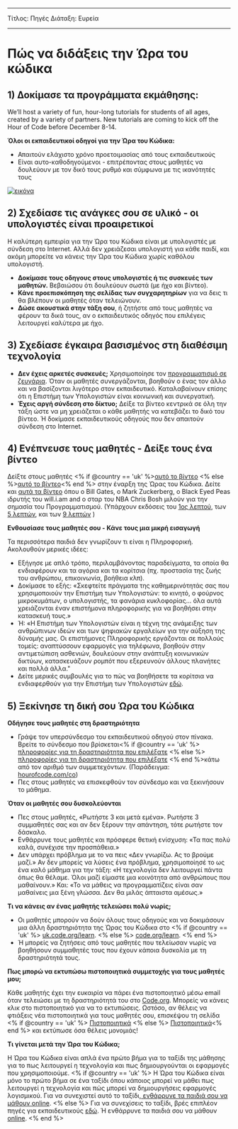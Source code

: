 * * *

Τίτλος: Πηγές Διάταξη: Ευρεία

* * *

# Πώς να διδάξεις την Ώρα του κώδικα

## 1) Δοκίμασε τα προγράμματα εκμάθησης:

We’ll host a variety of fun, hour-long tutorials for students of all ages, created by a variety of partners. New tutorials are coming to kick off the Hour of Code before December 8-14.

**Όλοι οι εκπαιδευτικοί οδηγοί για την Ώρα του Κώδικα:**

  * Απαιτούν ελάχιστο χρόνο προετοιμασίας από τους εκπαιδευτικούς
  * Είναι αυτο-καθοδηγούμενοι - επιτρέποντας στους μαθητές να δουλεύουν με τον δικό τους ρυθμό και σύμφωνα με τις ικανότητές τους

[![εικόνα](http://code.org/images/tutorials.png)](http://code.org/learn)

## 2) Σχεδίασε τις ανάγκες σου σε υλικό - οι υπολογιστές είναι προαιρετικοί

Η καλύτερη εμπειρία για την Ώρα του Κώδικα είναι με υπολογιστές με σύνδεση στο Internet. Αλλά δεν χρειάζεσαι υπολογιστή για κάθε παιδί, και ακόμη μπορείτε να κάνεις την Ώρα του Κώδικα χωρίς καθόλου υπολογιστή.

  * **Δοκίμασε τους οδηγους στους υπολογιστές ή τις συσκευές των μαθητών.** Βεβαιώσου ότι δουλεύουν σωστά (με ήχο και βίντεο).
  * **Κάνε προεπισκόπηση της σελίδας των συγχαρητηρίων** για να δεις τι θα βλέπουν οι μαθητές όταν τελειώνουν. 
  * **Δώσε ακουστικά στην τάξη σου**, ή ζητήστε από τους μαθητές να φέρουν τα δικά τους, αν ο εκπαιδευτικός οδηγός που επιλέγεις λειτουργεί καλύτερα με ήχο.

## 3) Σχεδίασε έγκαιρα βασισμένος στη διαθέσιμη τεχνολογία

  * **Δεν έχεις αρκετές συσκευές;** Χρησιμοποίησε τον [προγραμματισμό σε ζευγάρια](http://www.ncwit.org/resources/pair-programming-box-power-collaborative-learning). Όταν οι μαθητές συνεργάζονται, βοηθούν ο ένας τον άλλο και να βασίζονται λιγότερο στον εκπαιδευτικό. Καταλαβαίνουν επίσης ότι η Επιστήμη των Υπολογιστών είναι κοινωνική και συνεργατική.
  * **Έχεις αργή σύνδεση στο δίκτυο;** Δείξε τα βίντεο κεντρικά σε όλη την τάξη ώστε να μη χρειάζεται ο κάθε μαθητής να κατεβάζει το δικό του βίντεο. Ή δοκίμασε εκπαιδευτικούς οδηγούς που δεν απαιτούν σύνδεση στο Internet.

## 4) Ενέπνευσε τους μαθητές - Δείξε τους ένα βίντεο

Δείξτε στους μαθητές <% if @country == 'uk' %>[αυτό το βίντεο](https://www.youtube.com/watch?v=96B5-JGA9EQ) <% else %>[αυτό το βίντεο](http://www.youtube.com/watch?v=FC5FbmsH4fw)<% end %> στην έναρξη της Ώρας του Κώδικα. Δείτε και [αυτά τα βίντεο](http://youtube.com/codeorg) όπου ο Bill Gates, ο Mark Zuckerberg, ο Black Eyed Peas ιδρυτής του will.i.am and ο σταρ του NBA Chris Bosh μιλούν για την σημασία του Προγραμματισμού. (Υπάρχουν εκδόσεις του [1ος λεπτού](https://www.youtube.com/watch?v=qYZF6oIZtfc), των [5 λεπτών](https://www.youtube.com/watch?v=nKIu9yen5nc), και των [9 λεπτών](https://www.youtube.com/watch?v=dU1xS07N-FA) )

**Ενθουσίασε τους μαθητές σου - Κάνε τους μια μικρή εισαγωγή**

Τα περισσότερα παιδιά δεν γνωρίζουν τι είναι η Πληροφορική. Ακολουθούν μερικές ιδέες:

  * Εξήγησε με απλό τρόπο, περιλαμβάνοντας παραδείγματα, τα οποία θα ενδιαφέρουν και τα αγόρια και τα κορίτσια (πχ. προστασία της ζωής του ανθρώπου, επικοινωνία, βοήθεια κλπ).
  * Δοκίμασε το εξής: «Σκεφτείτε πράγματα της καθημερινότητάς σας που χρησιμοποιούν την Επιστήμη των Υπολογιστών: το κινητό, ο φούρνος μικροκυμάτων, ο υπολογιστής, τα φανάρια κυκλοφορίας... όλα αυτά χρειάζονται έναν επιστήμονα πληροφορικής για να βοηθήσει στην κατασκευή τους.»
  * Ή: «Η Επιστήμη των Υπολογιστών είναι η τέχνη της ανάμειξης των ανθρώπινων ιδεών και των ψηφιακών εργαλείων για την αύξηση της δύναμής μας. Οι επιστήμονες Πληροφορικής εργάζονται σε πολλούς τομείς: αναπτύσσουν εφαρμογές για τηλέφωνα, βοηθούν στην αντιμετώπιση ασθενιών, δουλεύουν στην ανάπτυξη κοινωνικών δικτύων, κατασκευάζουν ρομπότ που εξερευνούν άλλους πλανήτες και πολλά άλλα."
  * Δείτε μερικές συμβουλές για το πώς να βοηθήσετε τα κορίτσια να ενδιαφερθούν για την Επιστήμη των Υπολογιστών [εδώ](http://code.org/girls). 

## 5) Ξεκίνησε τη δική σου Ώρα του Κώδικα

**Οδήγησε τους μαθητές στη δραστηριότητα**

  * Γράψε τον υπερσύνδεσμο του εκπαιδευτικού οδηγού στον πίνακα. Βρείτε το σύνδεσμο που βρίσκεται<% if @country == 'uk' %> [πληροφορίες για τη δραστηριότητα που επιλέξατε](http://uk.code.org/learn) <% else %> [πληροφορίες για τη δραστηριότητα που επιλέξατε](http://code.org/learn) <% end %>κάτω από τον αριθμό των συμμετεχόντων. (Παράδειγμα: [hourofcode.com/co](http://code.org/learn)) 
  * Πες στους μαθητές να επισκεφθούν τον σύνδεσμο και να ξεκινήσουν το μάθημα.

**Όταν οι μαθητές σου δυσκολεύονται**

  * Πες στους μαθητές, «Ρωτήστε 3 και μετά εμένα». Ρωτήστε 3 συμμαθητές σας και αν δεν ξέρουν την απάντηση, τότε ρωτήστε τον δάσκαλο.
  * Ενθάρρυνε τους μαθητές και πρόσφερε θετική ενίσχυση: «Τα πας πολύ καλά, συνέχισε την προσπάθεια.»
  * Δεν υπάρχει πρόβλημα με το να πεις «Δεν γνωρίζω. Ας το βρούμε μαζί.» Αν δεν μπορείς να λύσεις ένα πρόβλημα, χρησιμοποίησέ το ως ένα καλό μάθημα για την τάξη: «Η τεχνολογία δεν λειτουργεί πάντα όπως θα θέλαμε. Όλοι μαζί είμαστε μια κοινότητα από ανθρώπους που μαθαίνουν.» Και: «Το να μάθεις να προγραμματίζεις είναι σαν μαθαίνεις μια ξένη γλώσσα. Δεν θα μιλάς άπταιστα αμέσως.»

**Τι να κάνεις αν ένας μαθητής τελειώσει πολύ νωρίς;**

  * Οι μαθητές μπορούν να δούν όλους τους οδηγούς και να δοκιμάσουν μια άλλη δραστηριότητα της Ώρας του Κώδικα στο <% if @country == 'uk' %> [uk.code.org/learn](http://uk.code.org/learn). <% else %> [code.org/learn](http://code.org/learn). <% end %> 
  * Ή μπορείς να ζητήσεις από τους μαθητές που τελείωσαν νωρίς να βοηθήσουν συμμαθητές τους που έχουν κάποια δυσκολία με τη δραστηριότητά τους.

**Πως μπορώ να εκτυπώσω πιστοποιητικά συμμετοχής για τους μαθητές μου;**

Κάθε μαθητής έχει την ευκαιρία να πάρει ένα πιστοποιητικό μέσω email όταν τελειώσει με τη δραστηριότητά του στο [Code.org](http://studio.code.org). Μπορείς να κάνεις κλικ στο πιστοποιητικό για να το εκτυπώσεις. Ωστόσο, αν θέλεις να φτιάξεις νέα πιστοποιητικά για τους μαθητές σου, επισκέψου τη σελίδα <% if @country == 'uk' %> [Πιστοποιητικά](http://uk.code.org/certificates) <% else %> [Πιστοποιητικά](http://code.org/certificates)<% end %> και εκτύπωσε όσα θέλεις μονομιάς!

**Τι γίνεται μετά την Ώρα του Κώδικα;**

Η Ώρα του Κώδικα είναι απλά ένα πρώτο βήμα για το ταξίδι της μάθησης για το πως λειτουργεί η τεχνολογία και πως δημιουργούνται οι εφαρμογές που χρησιμοποιούμε. <% if @country == 'uk' %> Η Ώρα του Κώδικα είναι μόνο το πρώτο βήμα σε ένα ταξίδι όπου κάποιος μπορεί να μάθει πως λειτουργεί η τεχνολογία και πώς μπορεί να δημιουργήσεις εφαρμογές λογισμικού. Για να συνεχιστεί αυτό το ταξίδι,[ ενθάρρυνε τα παιδιά σου να μάθουν online](http://uk.code.org/learn/beyond). <% else %> Για να συνεχίσεις το ταξίδι, βρές επιπλέον πηγές για εκπαιδευτικούς [εδώ](http://code.org/educate). Ή ενθάρρυνε τα παιδιά σου να μάθουν [online](http://code.org/learn/beyond). <% end %>